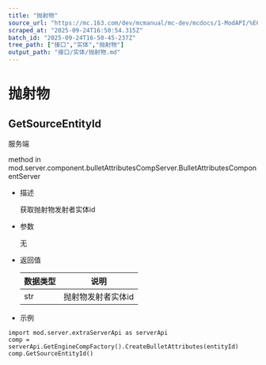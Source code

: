 ```yaml
---
title: "抛射物"
source_url: "https://mc.163.com/dev/mcmanual/mc-dev/mcdocs/1-ModAPI/%E6%8E%A5%E5%8F%A3/%E5%AE%9E%E4%BD%93/%E6%8A%9B%E5%B0%84%E7%89%A9.html"
scraped_at: "2025-09-24T16:50:54.315Z"
batch_id: "2025-09-24T16-50-45-237Z"
tree_path: ["接口","实体","抛射物"]
output_path: "接口/实体/抛射物.md"
---
```


#  抛射物

##  GetSourceEntityId

服务端

method in mod.server.component.bulletAttributesCompServer.BulletAttributesComponentServer

*   描述
    
    获取抛射物发射者实体id
    
*   参数
    
    无
    
*   返回值
    
    | 数据类型 | 说明 |
    | --- | --- |
    | str | 抛射物发射者实体id |
    
*   示例
    

```
import mod.server.extraServerApi as serverApi
comp = serverApi.GetEngineCompFactory().CreateBulletAttributes(entityId)
comp.GetSourceEntityId()

```